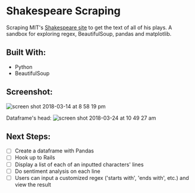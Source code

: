 # Shakespeare Scraping
Scraping MIT's [Shakespeare site](http://shakespeare.mit.edu/) to get the text of all of his plays. A sandbox for exploring regex, BeautifulSoup, pandas and matplotlib.

## Built With:
- Python
- BeautifulSoup

## Screenshot:
![screen shot 2018-03-14 at 8 58 19 pm](https://user-images.githubusercontent.com/29472568/37440407-9557b6d0-27ca-11e8-8763-7d4e4bfb337c.png)

Dataframe's head:
![screen shot 2018-03-24 at 10 49 27 am](https://user-images.githubusercontent.com/29472568/37866181-ff97c774-2f54-11e8-8597-5dd6a9e850cf.png)



## Next Steps:
- [ ] Create a dataframe with Pandas
- [ ] Hook up to Rails
- [ ] Display a list of each of an inputted characters' lines
- [ ] Do sentiment analysis on each line
- [ ] Users can input a customized regex ('starts with', 'ends with', etc.) and view the result
